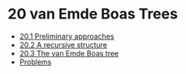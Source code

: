 # 20 van Emde Boas Trees

* [20.1 Preliminary approaches](exercises_20.1.md)
* [20.2 A recursive structure](exercises_20.2.md)
* [20.3 The van Emde Boas tree](exercises_20.3.md)
* [Problems](problems.md)

